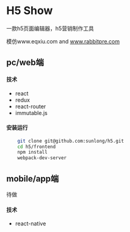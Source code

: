 # H5 Show
一款h5页面编辑器，h5营销制作工具

模仿www.eqxiu.com and www.rabbitpre.com
## pc/web端
#### 技术
* react
* redux
* react-router
* immutable.js

#### 安装运行
```bash
    git clone git@github.com:sunlong/h5.git
    cd h5/frontend
    npm install
    webpack-dev-server
```

## mobile/app端
待做
#### 技术
* react-native